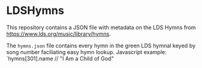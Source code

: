 # LDSHymns

This repository contains a JSON file with metadata on the LDS Hymns from https://www.lds.org/music/library/hymns.

The `hymns.json` file contains every hymn in the green LDS hymnal keyed by song number faciliating easy hymn lookup. Javascript example: `hymns[301].name // "I Am a Child of God"
